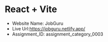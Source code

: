 # React + Vite

* Website Name: JobGuru
* Live Url:https://jobguru.netlify.app/
* Assignment_ID: assignment_category_0003

